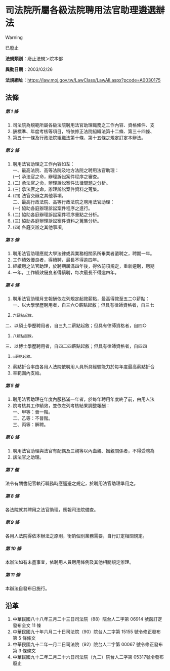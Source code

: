 # 司法院所屬各級法院聘用法官助理遴選辦法


> [!WARNING]
> 已廢止


**法規類別**：廢止法規＞院本部

**異動日期**：2003/02/26  

**法規網址**：https://law.moj.gov.tw/LawClass/LawAll.aspx?pcode=A0030175



## 法條
##### 第 1 條
1. 司法院為規範所屬各級法院聘用法官助理職務之工作內容、資格條件、支
1. 酬標準、年度考核等項目，特依修正法院組織法第十二條、第三十四條、
1. 第五十一條及行政法院組織法第十條、第十五條之規定訂定本辦法。

##### 第 2 條
1. 聘用法官助理之工作內容如左：  
一、最高法院、高等法院及地方法院之聘用法官助理：  
 (一) 承法官之命，辦理訴訟案件程序之審查。
1.  (二) 承法官之命，辦理訴訟案件法律問題之分析。
1.  (三) 承法官之命，辦理訴訟案件資料之蒐集。
1.  (四) 法官交辦之其他事項。  
二、最高行政法院、高等行政法院之聘用法官助理：  
 (一) 協助各庭辦理訴訟案件程序之進行。
1.  (二) 協助各庭辦理訴訟案件程序重點之分析。
1.  (三) 協助各庭辦理訴訟案件資料之蒐集分析。
1.  (四) 各庭交辦之其他事項。

##### 第 3 條
1. 聘用法官助理應就大學法律或與業務相關系所畢業者遴聘之，聘期一年。
1. 工作績效優良者，得續聘，最長不得逾四年。
1. 經續聘之法官助理，於聘期屆滿四年後，得依前項規定，重新遴聘，聘期
1. 一年，工作績效優良者得續聘，每次最長不得逾四年。

##### 第 4 條
1. 聘用法官助理月支報酬依左列規定起敘薪點，最高得敘至五二○薪點：  
一、以大學學歷聘用者，自三六○薪點起敘；但具有律師資格者，自三七
1.     六薪點起敘。  
二、以碩士學歷聘用者，自三九二薪點起敘；但具有律師資格者，自四○
1.     八薪點起敘。  
三、以博士學歷聘用者，自四二四薪點起敘；但具有律師資格者，自四四
1.     ○薪點起敘。
1. 薪點折合率由各用人法院依聘用人員所具經驗能力於每年度最高薪點折合
1. 率範圍內支給。

##### 第 5 條
1. 聘用法官助理在年度內服務滿一年者，於每年聘用年度終了前，由用人法
1. 院考核其工作績效，並依左列考核結果調整報酬：  
一、甲等：晉一階。  
二、乙等：不晉階。  
三、丙等：解聘。

##### 第 6 條
1. 聘用法官助理與法官有配偶及三親等以內血親、姻親關係者，不得受聘為
1. 該法官之助理。

##### 第 7 條
法令有關書記官執行職務時應迴避之規定，於聘用法官助理準用之。

##### 第 8 條
各法院就其聘用之法官助理，應報司法院備查。

##### 第 9 條
各用人法院得依本辦法之原則，衡酌個別業務需要，自行訂定相關規定。

##### 第 10 條
本辦法如有未盡事宜，依聘用人員聘用條例及其他相關規定辦理。

##### 第 11 條
本辦法自發布日施行。

## 沿革
1. 中華民國八十八年三月二十三日司法院（88）院台人二字第 06914  號函訂定發布全文 11 條
1. 中華民國九十年六月二十日司法院（90）院台人二字第 15155  號令修正發布第 5  條條文
1. 中華民國九十二年一月二日司法院（92）院台人二字第 00067  號令修正發布第 3  條條文
1. 中華民國九十二年二月二十六日司法院（九二）院台人二字第 05317號令發布廢止
